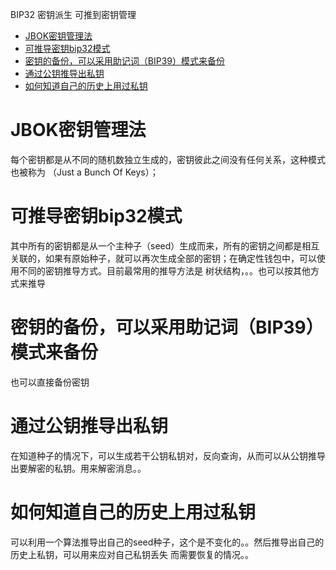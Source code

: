 BIP32 密钥派生 可推到密钥管理

<!-- TOC -->

- [JBOK密钥管理法](#jbok密钥管理法)
- [可推导密钥bip32模式](#可推导密钥bip32模式)
- [密钥的备份，可以采用助记词（BIP39）模式来备份](#密钥的备份可以采用助记词bip39模式来备份)
- [通过公钥推导出私钥](#通过公钥推导出私钥)
- [如何知道自己的历史上用过私钥](#如何知道自己的历史上用过私钥)

<!-- /TOC -->

# JBOK密钥管理法
每个密钥都是从不同的随机数独立生成的，密钥彼此之间没有任何关系，这种模式也被称为   （Just a Bunch Of Keys）； 

# 可推导密钥bip32模式

其中所有的密钥都是从一个主种子（seed）生成而来，所有的密钥之间都是相互关联的，如果有原始种子，就可以再次生成全部的密钥；在确定性钱包中，可以使用不同的密钥推导方式。目前最常用的推导方法是 树状结构，。。也可以按其他方式来推导


# 密钥的备份，可以采用助记词（BIP39）模式来备份

也可以直接备份密钥


# 通过公钥推导出私钥

在知道种子的情况下，可以生成若干公钥私钥对，反向查询，从而可以从公钥推导出要解密的私钥。用来解密消息。。

# 如何知道自己的历史上用过私钥

可以利用一个算法推导出自己的seed种子，这个是不变化的。。然后推导出自己的历史上私钥，可以用来应对自己私钥丢失 而需要恢复的情况。。



